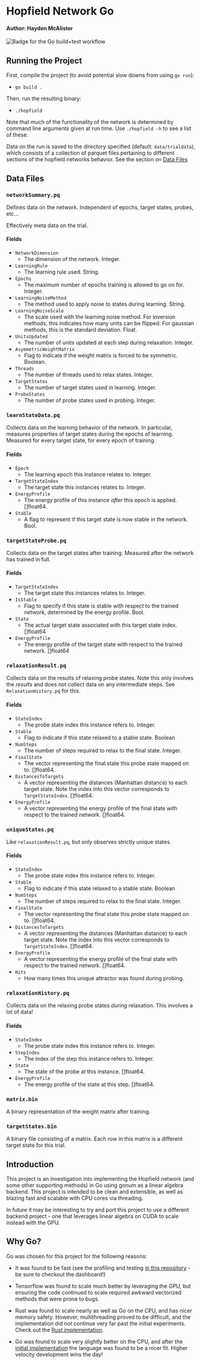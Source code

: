 # Hopfield Network Go
#### Author: Hayden McAlister

![Badge for the Go build+test workflow](https://github.com/hmcalister/Hopfield-Network-Go/actions/workflows/go.yml/badge.svg?branch=main)

## Running the Project

First, compile the project (to avoid potential slow downs from using `go run`):
- `go build .`

Then, run the resulting binary:
- `./hopfield`

Note that much of the functionality of the network is determined by command line arguments given at run time. Use `./hopfield -h` to see a list of these.

Data on the run is saved to the directory specified (default: `data/trialdata`), which consists of a collection of parquet files pertaining to different sections of the hopfield networks behavior. See the section on [Data Files](#data-files)

## Data Files

### `networkSummary.pq`

Defines data on the network. Independent of epochs, target states, probes, etc...

Effectively meta data on the trial.

#### Fields
- `NetworkDimension`
    - The dimension of the network. Integer.
- `LearningRule`
    - The learning rule used. String.
- `Epochs`
    - The maximum number of epochs training is allowed to go on for. Integer.
- `LearningNoiseMethod`
    - The method used to apply noise to states during learning. String.
- `LearningNoiseScale`
    - The scale used with the learning noise method. For inversion methods, this indicates how many units can be flipped. For gaussian methods, this is the standard deviation. Float.
- `UnitsUpdated`
    - The number of units updated at each step during relaxation. Integer.
- `AsymmetricWeightMatrix`
    - Flag to indicate if the weight matrix is forced to be symmetric. Boolean.
- `Threads`
    - The number of threads used to relax states. Integer.
- `TargetStates`
    - The number of target states used in learning. Integer.
- `ProbeStates`
    - The number of probe states used in probing. Integer.

### `learnStateData.pq`

Collects data on the learning behavior of the network. In particular, measures properties of target states during the epochs of learning. Measured for every target state, for every epoch of training.

#### Fields

- `Epoch`
    - The learning epoch this instance relates to. Integer.
- `TargetStateIndex`
    - The target state this instances relates to. Integer.
- `EnergyProfile`
    - The energy profile of this instance *after* this epoch is applied. []float64.
- `Stable`
    - A flag to represent if this target state is now stable in the network. Bool.

### `targetStateProbe.pq`

Collects data on the target states after training. Measured after the network has trained in full.

#### Fields

- `TargetStateIndex`
    - The target state this instances relates to. Integer.
- `IsStable`
    - Flag to specify if this state is stable with respect to the trained network, determined by the energy profile. Bool.
- `State`
    - The actual target state associated with this target state index. []float64
- `EnergyProfile`
    - The energy profile of the target state with respect to the trained network. []float64

### `relaxationResult.pq`

Collects data on the results of relaxing probe states. Note this only involves the *results* and does not collect data on any intermediate steps. See `RelaxationHistory.pq` for this.

#### Fields
- `StateIndex`
    - The probe state index this instance refers to. Integer.
- `Stable`
    - Flag to indicate if this state relaxed to a stable state. Boolean
- `NumSteps`
    - The number of steps required to relax to the final state. Integer.
- `FinalState`
    - The vector representing the final state this probe state mapped on to. []float64.
- `DistancesToTargets`
    - A vector representing the distances (Manhattan distance) to each target state. Note the index into this vector corresponds to `TargetStateIndex`. []float64.
- `EnergyProfile`
    - A vector representing the energy profile of the final state with respect to the trained network. []float64.

### `uniqueStates.pq`

Like `relaxationResult.pq`, but only observes strictly unique states.

#### Fields
- `StateIndex`
    - The probe state index this instance refers to. Integer.
- `Stable`
    - Flag to indicate if this state relaxed to a stable state. Boolean
- `NumSteps`
    - The number of steps required to relax to the final state. Integer.
- `FinalState`
    - The vector representing the final state this probe state mapped on to. []float64.
- `DistancesToTargets`
    - A vector representing the distances (Manhattan distance) to each target state. Note the index into this vector corresponds to `TargetStateIndex`. []float64.
- `EnergyProfile`
    - A vector representing the energy profile of the final state with respect to the trained network. []float64.
- `Hits`
    - How many times this unique attractor was found during probing.

### `relaxationHistory.pq`

Collects data on the relaxing probe states *during* relaxation. This involves a lot of data!

#### Fields

- `StateIndex`
    - The probe state index this instance refers to. Integer.
- `StepIndex`
    - The index of the step this instance refers to. Integer.
- `State`
    - The state of the probe at this instance. []float64.
- `EnergyProfile`
    - The energy profile of the state at this step. []float64.

### `matrix.bin`

A binary representation of the weight matrix after training.

### `targetStates.bin`

A binary file consisting of a matrix. Each row in this matrix is a different target state for this trial.

## Introduction

This project is an investigation into implementing the Hopfield network (and some other supporting methods) in Go using gonum as a linear algebra backend. This project is intended to be clean and extensible, as well as blazing fast and scalable with CPU cores via threading. 

In future it may be interesting to try and port this project to use a different backend project - one that leverages linear algebra on CUDA to scale instead with the GPU.


## Why Go?

Go was chosen for this project for the following reasons:

- It was found to be fast (see the profiling and testing [in this repository](https://github.com/hmcalister/Linear-Algebra-Profiling) - be sure to checkout the dashboard!)

- Tensorflow was found to scale much better by leveraging the GPU, but ensuring the code continued to scale required awkward vectorized methods that were prone to bugs.

- Rust was found to scale nearly as well as Go on the CPU, and has nicer memory safety. However, multithreading proved to be difficult, and the implementation did not continue very far past the initial experiments. Check out the [Rust implementation](https://github.com/hmcalister/Hopfield-Network-Rust).

- Go was found to scale very slightly better on the CPU, and after the [initial implementation](https://github.com/hmcalister/Hopfield-Network-Go) the language was found to be a nicer fit. Higher velocity development wins the day!
